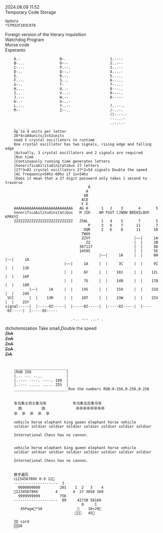 2024.08.09 11:52 </br>
Temporary Code Storage</br>

    Updata
    *STM32F103C8T6

Foreign version of the literary inquisition</br>
Watchdog Program</br>
Morse code</br>
Esperanto</br>

        A.-                  N-.                    1.----
        B-...                O---                   2..---
        C-.-.                P.--.                  3...--
        D-..                 Q--.-                  4....-
        E.                   R.-.                   5.....
        F..-.                S...                   6-....
        G--.                 T-                     7--...
        H....                U..-                   8---..
        I..                  V...-                  9----.
        J.---                W.--                   0-----
        K-.-                 X-..-                  
        L.-..                Y-.--                  ?..--..
        M--                  Z--..                  /-..-.
                                                    ()-.--.-
                                                    --....-
                                                    ..-.-.-
        _ _ _ _
        Up to 4 units per letter
        26*4=104units/2=52units
        need 5 crystal oscillators to runtime
        One crystal oscillator has two signals, rising edge and falling edge
        |Actually, 3 crystal oscillators and 2 signals are required
        |Run time
        |Continuously running time generates letters
        |honorificabilitudinitatibus 27 letters
        |27*3=81 crystal oscillators 27*2=54 signals Double the speed
        |AC frequency=50hz-60hz if 1s=54hz 
        |Does it mean that a 27 digit password only takes 1 second to traverse
                                          A 
                                         A
                                        AB                                                                    
                                       ACD                                                                    
                                       F E                                                                    
        AAAAAAAAAAAAAAAAAAAAAAAAAAA   AG H      1   2    3       4       5                     
        honorificabilitudinitatibus   M JIK    AM FGST CJNOW BDEHILQUV KPRXYZ                  
        ZZZZZZZZZZZZZZZZZZZZZZZZZZZ   ZSNL      1   4    5       7       5      
                                          P     3   6    7      11       7
                                        OQR     2   6    8      11      10
                                       TWUX
                                       ZZVY                    |——|     1A
                                         ZZ                    |  |     2B 
                                      367117                   |  |     4D      
                                      14595                    |  |     5E        
                                               |——|     1A     |  |     8H     |——|     1A
                               |——|     1A     |  |     3C     |  |     9I     |  |    11K
                               |  |     6F     |  |    10J     |  |    12L     |  |    16P
                               |  |     7G     |  |    14N     |  |    17Q     |  |    18R
               |——|     1A     |  |    19S     |  |    15O     |  |    21U     |  |    24X
     VCC       |  |    13M     |  |    20T     |  |    23W     |  |    22V     |  |    25Y
    signal-----|  |-----0Z-----|  |-----0Z-----|  |-----0Z-----|  |-----0Z-----|  |-----0Z-----

                                  .-.. --- ...- . 
dichotomization Take small,Double the speed</br>
~~ZhA~~</br>
~~ZoA~~</br>
~~ZnA~~</br>
~~ZoA~~</br>
~~ZrA~~</br>

         
##        
        _________________________
        |RGB 256                |
        |.-. --. -...           |
        |.---- ----. ----. 199  |  
        |..--- ..... ..... 255  |
        _________________________Run the numbers RGB:0-256,0-256,0-256
##        
        车马象士将士象马车            车马象王后象马车
          炮         炮              卒卒卒卒卒卒卒卒   
        卒  卒  卒  卒  卒     

        vehicle horse elephant king queen elephant horse vehicle 
        soldier soldier soldier soldier soldier soldier soldier soldier

        International Chess has no cannon.


        vehicle horse elephant king queen elephant horse vehicle 
        soldier soldier soldier soldier soldier soldier soldier soldier

        International Chess has no cannon.

##
        数字遍历
        📞123456789X 0-9 12🔎
        --------------------  3
          0000000000         201    1  2   3    4
        🔎123456789X        4       4  27 3058 169
          9999999999         756    
        --------------------  89     42730 58169
                                       0     1
           45Page🔎*10                🔎    16+29🔎
                                    🔎🔎🔎   45🔎
                                       
        ID card                        
        🆔18                     
